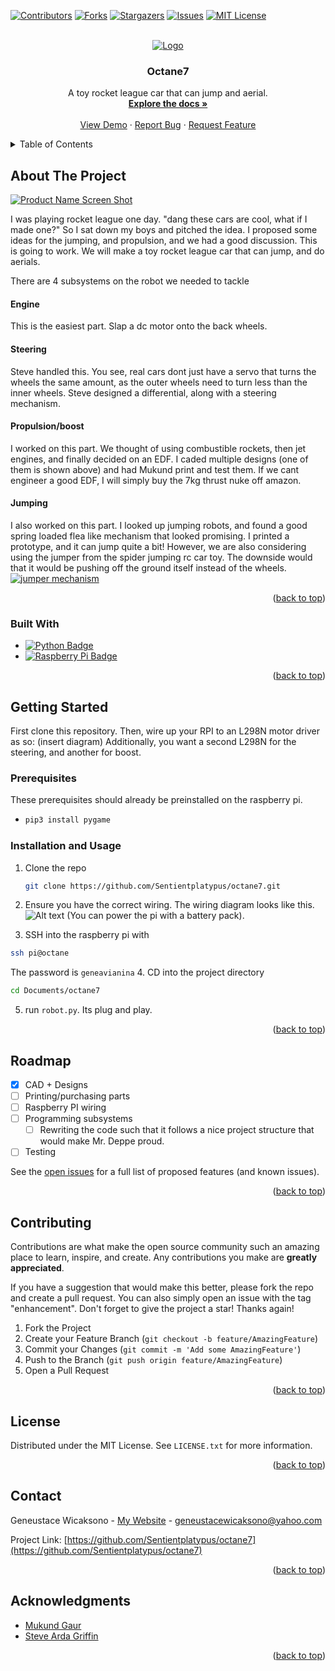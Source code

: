 <!-- Improved compatibility of back to top link: See: https://github.com/othneildrew/Best-README-Template/pull/73 -->
<a name="readme-top"></a>
<!--
*** Thanks for checking out the Best-README-Template. If you have a suggestion
*** that would make this better, please fork the repo and create a pull request
*** or simply open an issue with the tag "enhancement".
*** Don't forget to give the project a star!
*** Thanks again! Now go create something AMAZING! :D
-->



<!-- PROJECT SHIELDS -->
<!--
*** I'm using markdown "reference style" links for readability.
*** Reference links are enclosed in brackets [ ] instead of parentheses ( ).
*** See the bottom of this document for the declaration of the reference variables
*** for contributors-url, forks-url, etc. This is an optional, concise syntax you may use.
*** https://www.markdownguide.org/basic-syntax/#reference-style-links
-->
[![Contributors][contributors-shield]][contributors-url]
[![Forks][forks-shield]][forks-url]
[![Stargazers][stars-shield]][stars-url]
[![Issues][issues-shield]][issues-url]
[![MIT License][license-shield]][license-url]


<!-- PROJECT LOGO -->
<br />
<div align="center">
  <a href="https://github.com/Sentientplatypus/octane7">
    <img src="images/body.png" alt="Logo">
  </a>

<h3 align="center">Octane7</h3>

  <p align="center">
    A toy rocket league car that can jump and aerial.
    <br /> 
    <a href="https://github.com/Sentientplatypus/octane7"><strong>Explore the docs »</strong></a>
    <br />
    <br />
    <a href="https://github.com/Sentientplatypus/octane7">View Demo</a>
    ·
    <a href="https://github.com/Sentientplatypus/octane7/issues">Report Bug</a>
    ·
    <a href="https://github.com/Sentientplatypus/octane7/issues">Request Feature</a>
  </p>
</div>



<!-- TABLE OF CONTENTS -->
<details>
  <summary>Table of Contents</summary>
  <ol>
    <li>
      <a href="#about-the-project">About The Project</a>
      <ul>
        <li><a href="#built-with">Built With</a></li>
      </ul>
    </li>
    <li>
      <a href="#getting-started">Getting Started</a>
      <ul>
        <li><a href="#prerequisites">Prerequisites</a></li>
        <li><a href="#installation">Installation</a></li>
      </ul>
    </li>
    <li><a href="#usage">Usage</a></li>
    <li><a href="#roadmap">Roadmap</a></li>
    <li><a href="#contributing">Contributing</a></li>
    <li><a href="#license">License</a></li>
    <li><a href="#contact">Contact</a></li>
    <li><a href="#acknowledgments">Acknowledgments</a></li>
  </ol>
</details>



<!-- ABOUT THE PROJECT -->
## About The Project

[![Product Name Screen Shot][product-screenshot]](https://example.com)

I was playing rocket league one day. "dang these cars are cool, what if I made one?" So I sat down my boys and pitched the idea. I proposed some ideas for the jumping, and propulsion, and we had a good discussion. This is going to work. We will make a toy rocket league car that can jump, and do aerials.

There are 4 subsystems on the robot we needed to tackle
#### Engine
This is the easiest part. Slap a dc motor onto the back wheels.
#### Steering
Steve handled this. You see, real cars dont just have a servo that turns the wheels the same amount, as the outer wheels need to turn less than the inner wheels. Steve designed a differential, along with a steering mechanism.

#### Propulsion/boost
I worked on this part. We thought of using combustible rockets, then jet engines, and finally decided on an EDF. I caded multiple designs (one of them is shown above) and had Mukund print and test them. If we cant engineer a good EDF, I will simply buy the 7kg thrust nuke off amazon.

#### Jumping
I also worked on this part. I looked up jumping robots, and found a good spring loaded flea like mechanism that looked promising. I printed a prototype, and it can jump quite a bit! However, we are also considering using the jumper from the spider jumping rc car toy. The downside would that it would be pushing off the ground itself instead of the wheels.
[![jumper mechanism][jumper]]()
<p align="right">(<a href="#readme-top">back to top</a>)</p>



### Built With

* [![Python Badge][python]][python-url]
* [![Raspberry Pi Badge][rpi]][rpi-url]

<p align="right">(<a href="#readme-top">back to top</a>)</p>



<!-- GETTING STARTED -->
## Getting Started

First clone this repository.  Then, wire up your RPI to an L298N motor driver as so: (insert diagram) Additionally, you want a second L298N for the steering, and another for boost.

### Prerequisites

These prerequisites should already be preinstalled on the raspberry pi.
* ```sh
  pip3 install pygame
  ```

### Installation and Usage


1. Clone the repo
   ```sh
   git clone https://github.com/Sentientplatypus/octane7.git
   ```

2. Ensure you have the correct wiring. The wiring diagram looks like this.![Alt text](<images/octane7 diagram.png>) (You can power the pi with a battery pack).

3. SSH into the raspberry pi with 
  ```sh
  ssh pi@octane
  ``` 
  The password is `geneavianina`
4. CD into the project directory
  ```sh
  cd Documents/octane7
  ```
5. run `robot.py`. Its plug and play.
<p align="right">(<a href="#readme-top">back to top</a>)</p>







<!-- ROADMAP -->
## Roadmap

- [X] CAD + Designs
- [ ] Printing/purchasing parts
- [ ] Raspberry PI wiring
- [ ] Programming subsystems
    - [ ] Rewriting the code such that it follows a nice project structure that would make Mr. Deppe proud.
- [ ] Testing

See the [open issues](https://github.com/Sentientplatypus/octane7/issues) for a full list of proposed features (and known issues).

<p align="right">(<a href="#readme-top">back to top</a>)</p>



<!-- CONTRIBUTING -->
## Contributing

Contributions are what make the open source community such an amazing place to learn, inspire, and create. Any contributions you make are **greatly appreciated**.

If you have a suggestion that would make this better, please fork the repo and create a pull request. You can also simply open an issue with the tag "enhancement".
Don't forget to give the project a star! Thanks again!

1. Fork the Project
2. Create your Feature Branch (`git checkout -b feature/AmazingFeature`)
3. Commit your Changes (`git commit -m 'Add some AmazingFeature'`)
4. Push to the Branch (`git push origin feature/AmazingFeature`)
5. Open a Pull Request

<p align="right">(<a href="#readme-top">back to top</a>)</p>



<!-- LICENSE -->
## License

Distributed under the MIT License. See `LICENSE.txt` for more information.

<p align="right">(<a href="#readme-top">back to top</a>)</p>



<!-- CONTACT -->
## Contact

Geneustace Wicaksono - [My Website](https://genewica.herokuapp.com) - geneustacewicaksono@yahoo.com

Project Link: [https://github.com/Sentientplatypus/octane7](https://github.com/Sentientplatypus/octane7)

<p align="right">(<a href="#readme-top">back to top</a>)</p>



<!-- ACKNOWLEDGMENTS -->
## Acknowledgments

* [Mukund Gaur]()
* [Steve Arda Griffin]()

<p align="right">(<a href="#readme-top">back to top</a>)</p>



<!-- MARKDOWN LINKS & IMAGES -->
<!-- https://www.markdownguide.org/basic-syntax/#reference-style-links -->
[contributors-shield]: https://img.shields.io/github/contributors/Sentientplatypus/octane7.svg?style=for-the-badge
[contributors-url]: https://github.com/Sentientplatypus/octane7/graphs/contributors
[forks-shield]: https://img.shields.io/github/forks/Sentientplatypus/octane7.svg?style=for-the-badge
[forks-url]: https://github.com/Sentientplatypus/octane7/network/members
[stars-shield]: https://img.shields.io/github/stars/Sentientplatypus/octane7.svg?style=for-the-badge
[stars-url]: https://github.com/Sentientplatypus/octane7/stargazers
[issues-shield]: https://img.shields.io/github/issues/Sentientplatypus/octane7.svg?style=for-the-badge
[issues-url]: https://github.com/Sentientplatypus/octane7/issues
[license-shield]: https://img.shields.io/github/license/Sentientplatypus/octane7.svg?style=for-the-badge
[license-url]: https://github.com/Sentientplatypus/octane7/blob/master/LICENSE.txt
[linkedin-shield]: https://img.shields.io/badge/-LinkedIn-black.svg?style=for-the-badge&logo=linkedin&colorB=555
[linkedin-url]: https://linkedin.com/in/linkedin_username
[product-screenshot]: images/engine.png
[jumper]: images/jumper.png
[body]: images/body.png
[python]: https://img.shields.io/badge/Python-3776AB?style=for-the-badge&logo=python&logoColor=white
[python-url]: https://python.com
[rpi]: https://img.shields.io/badge/Raspberry%20Pi-A22846?style=for-the-badge&logo=Raspberry%20Pi&logoColor=white
[rpi-url]: https://raspberrypi.com

